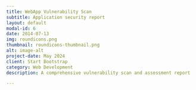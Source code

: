 ```yaml
---
title: WebApp Vulnerability Scan
subtitle: Application security report 
layout: default
modal-id: 6
date: 2014-07-13
img: roundicons.png
thumbnail: roundicons-thumbnail.png
alt: image-alt
project-date: May 2024
client: Start Bootstrap  
category: Web Development
description: A comprehensive vulnerability scan and assessment report

---
```

